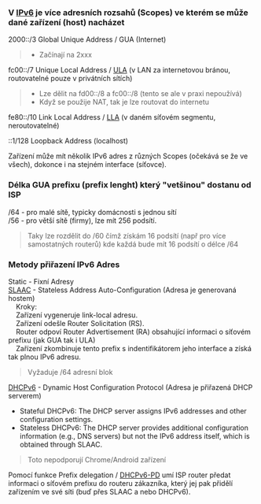 ### V [IPv6](https://en.wikipedia.org/wiki/IPv6) je více adresních rozsahů (Scopes) ve kterém se může dané zařízení (host) nacházet 

2000::/3	Global Unique Address / GUA  (Internet) 
 > - Začínají na 2xxx  

fc00::/7	Unique Local Address  / [ULA](https://en.wikipedia.org/wiki/Unique_local_address) (v LAN za internetovou bránou, routovatelné pouze v privátních sítích)  
 > - Lze dělit na fd00::/8 a fc00::/8 (tento se ale v praxi nepoužívá)  
 > - Když se použije NAT, tak je lze routovat do internetu

fe80::/10	Link Local Address / [LLA](https://en.wikipedia.org/wiki/Link-local_address) (v daném síťovém segmentu, neroutovatelné)  

::1/128		Loopback Address (localhost)  

  
Zařízení může mít několik IPv6 adres z různých Scopes (očekává se že ve všech), dokonce i na stejném interface (síťovce).  
  

### Délka GUA prefixu (prefix lenght) který "vetšinou" dostanu od ISP
/64 - pro malé sítě, typicky domácnosti s jednou sítí  
/56 - pro větší sítě (firmy), lze mít 256 podsítí.   
 > Taky lze rozdělit do /60 čímž získám 16 podsítí (např pro více samostatných routerů) kde každá bude mít 16 podsítí o délce /64 

  
### Metody přiřazení IPv6 Adres
Static - Fixní Adresy  
[SLAAC](https://en.wikipedia.org/wiki/IPv6#Stateless_address_autoconfiguration_(SLAAC)) - Stateless Address Auto-Configuration (Adresa je generovaná hostem)  
&nbsp;&nbsp;&nbsp;&nbsp;Kroky:  
&nbsp;&nbsp;&nbsp;&nbsp;Zařízení vygeneruje link-local adresu.  
&nbsp;&nbsp;&nbsp;&nbsp;Zařízení odešle Router Solicitation (RS).  
&nbsp;&nbsp;&nbsp;&nbsp;Router odpoví Router Advertisement (RA) obsahující informaci o síťovém prefixu (jak GUA tak i ULA)  
&nbsp;&nbsp;&nbsp;&nbsp;Zařízení zkombinuje tento prefix s indentifikátorem jeho interface a získá tak plnou IPv6 adresu.  

 > Vyžaduje /64 adresní blok  
 
[DHCPv6](https://en.wikipedia.org/wiki/DHCPv6) - Dynamic Host Configuration Protocol (Adresa je přiřazená DHCP serverem) 
 - Stateful DHCPv6: The DHCP server assigns IPv6 addresses and other configuration settings.
 - Stateless DHCPv6: The DHCP server provides additional configuration information (e.g., DNS servers) but not the IPv6 address itself, which is obtained through SLAAC.

 > Toto nepodporují Chrome/Android zařízení  
 
Pomocí funkce Prefix delegation / [DHCPv6-PD](https://en.wikipedia.org/wiki/Prefix_delegation) umí ISP router předat informaci o síťovém prefixu do routeru zákazníka, který jej pak přidělí zařízením ve své síti (buď přes SLAAC a nebo DHCPv6).
